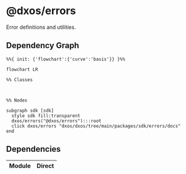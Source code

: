 # @dxos/errors

Error definitions and utilities.

## Dependency Graph

```mermaid
%%{ init: {'flowchart':{'curve':'basis'}} }%%

flowchart LR

%% Classes



%% Nodes

subgraph sdk [sdk]
  style sdk fill:transparent
  dxos/errors("@dxos/errors"):::root
  click dxos/errors "dxos/dxos/tree/main/packages/sdk/errors/docs"
end
```

## Dependencies

| Module | Direct |
|---|---|
